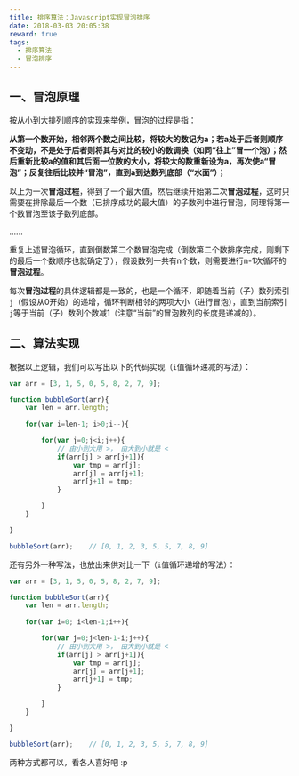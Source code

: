 ```yaml
---
title: 排序算法：Javascript实现冒泡排序
date: 2018-03-03 20:05:38
reward: true
tags: 
  - 排序算法
  - 冒泡排序
---
```


## 一、冒泡原理
按从小到大排列顺序的实现来举例，冒泡的过程是指：

**从第一个数开始，相邻两个数之间比较，将较大的数记为a；若a处于后者则顺序不变动，不是处于后者则将其与对比的较小的数调换（如同“往上”冒一个泡）；然后重新比较a的值和其后面一位数的大小，将较大的数重新设为a，再次使a“冒泡”；反复往后比较并“冒泡”，直到a到达数列底部（“水面”）；**

以上为一次**冒泡过程**，得到了一个最大值，然后继续开始第二次**冒泡过程**，这时只需要在排除最后一个数（已排序成功的最大值）的子数列中进行冒泡，同理将第一个数冒泡至该子数列底部。

<!-- more -->
......

重复上述冒泡循环，直到倒数第二个数冒泡完成（倒数第二个数排序完成，则剩下的最后一个数顺序也就确定了），假设数列一共有n个数，则需要进行n-1次循环的**冒泡过程**。

每次**冒泡过程**的具体逻辑都是一致的，也是一个循环，即随着当前（子）数列索引`j`（假设从0开始）的递增，循环判断相邻的两项大小（进行冒泡），直到当前索引`j`等于当前（子）数列个数减1（注意“当前”的冒泡数列的长度是递减的）。

## 二、算法实现
根据以上逻辑，我们可以写出以下的代码实现（`i`值循环递减的写法）：

```javascript
var arr = [3, 1, 5, 0, 5, 8, 2, 7, 9];

function bubbleSort(arr){
    var len = arr.length;
    
    for(var i=len-1; i>0;i--){

        for(var j=0;j<i;j++){
            // 由小到大用 >， 由大到小就是 < 
            if(arr[j] > arr[j+1]){
                var tmp = arr[j];
                arr[j] = arr[j+1];
                arr[j+1] = tmp;
            }

        }
    }

}

bubbleSort(arr);    // [0, 1, 2, 3, 5, 5, 7, 8, 9]
```
还有另外一种写法，也放出来供对比一下（`i`值循环递增的写法）：

```javascript
var arr = [3, 1, 5, 0, 5, 8, 2, 7, 9];

function bubbleSort(arr){
    var len = arr.length;
    
    for(var i=0; i<len-1;i++){

        for(var j=0;j<len-1-i;j++){
            // 由小到大用 >， 由大到小就是 < 
            if(arr[j] > arr[j+1]){
                var tmp = arr[j];
                arr[j] = arr[j+1];
                arr[j+1] = tmp;
            }

        }
    }

}

bubbleSort(arr);    // [0, 1, 2, 3, 5, 5, 7, 8, 9]
```
两种方式都可以，看各人喜好吧 :p

